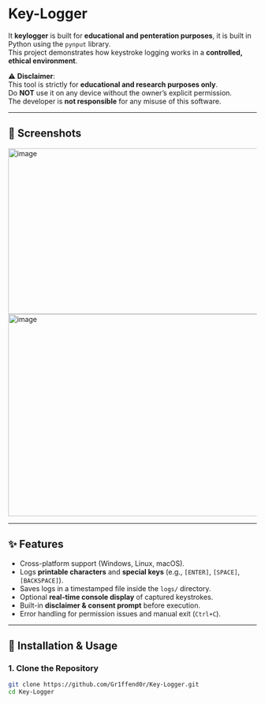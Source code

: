 # Key-Logger

It **keylogger** is built for **educational and penteration purposes**, it is built in Python using the `pynput` library.  
This project demonstrates how keystroke logging works in a **controlled, ethical environment**.  

⚠️ **Disclaimer**:  
This tool is strictly for **educational and research purposes only**.  
Do **NOT** use it on any device without the owner’s explicit permission.  
The developer is **not responsible** for any misuse of this software.  

---

## 📸 Screenshots

<img width="912" height="336" alt="image" src="https://github.com/user-attachments/assets/8e58b5da-06a2-4e24-8c9a-8a5a90e413e9" />

<img width="805" height="410" alt="image" src="https://github.com/user-attachments/assets/4ec06afe-9d7d-4362-a9b1-07c25df1b066" />




---

## ✨ Features
- Cross-platform support (Windows, Linux, macOS).
- Logs **printable characters** and **special keys** (e.g., `[ENTER]`, `[SPACE]`, `[BACKSPACE]`).
- Saves logs in a timestamped file inside the `logs/` directory.
- Optional **real-time console display** of captured keystrokes.
- Built-in **disclaimer & consent prompt** before execution.
- Error handling for permission issues and manual exit (`Ctrl+C`).

---

## 🚀 Installation & Usage

### 1. Clone the Repository
```bash
git clone https://github.com/Gr1ffend0r/Key-Logger.git
cd Key-Logger
